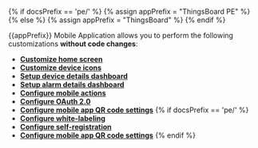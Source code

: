 {% if docsPrefix == 'pe/' %}
{% assign appPrefix = "ThingsBoard PE" %}
{% else %}
{% assign appPrefix = "ThingsBoard" %}
{% endif %}

{{appPrefix}} Mobile Application allows you to perform the following customizations **without code changes**:

- **[Customize home screen](/docs/{{docsPrefix}}mobile/customize-dashboards)**
- **[Customize device icons](/docs/{{docsPrefix}}mobile/customize-devices)**
- **[Setup device details dashboard](/docs/{{docsPrefix}}mobile/device-dashboard)**
- **[Setup alarm details dashboard](/docs/{{docsPrefix}}mobile/alarm-dashboard)**
- **[Configure mobile actions](/docs/{{docsPrefix}}mobile/mobile-actions)**
- **[Configure OAuth 2.0](/docs/{{docsPrefix}}mobile/oauth2)**
- **[Configure mobile app QR code settings](/docs/{{docsPrefix}}mobile/qr-code-settings/)**
{% if docsPrefix == 'pe/' %}
- **[Configure white-labeling](/docs/pe/mobile/white-labeling)**
- **[Configure self-registration](/docs/pe/mobile/self-registration)**
- **[Configure mobile app QR code settings](/docs/pe/mobile/qr-code-settings/)**
{% endif %}
